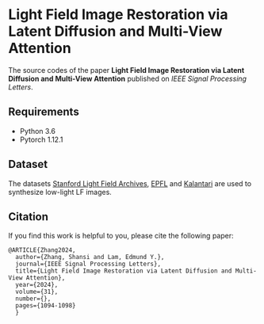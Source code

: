 # Light Field Image Restoration via Latent Diffusion and Multi-View Attention

The source codes of the paper **Light Field Image Restoration via Latent Diffusion and Multi-View Attention** published on *IEEE Signal Processing Letters*.

## Requirements

* Python 3.6
* Pytorch 1.12.1

## Dataset

The datasets [Stanford Light Field Archives](http://lightfields.stanford.edu/), [EPFL](https://www.epfl.ch/labs/mmspg/downloads/epfl-light-field-image-dataset/) and [Kalantari](https://cseweb.ucsd.edu//~viscomp/projects/LF/papers/SIGASIA16/) are used to synthesize low-light LF images.

## Citation

If you find this work is helpful to you, please cite the following paper:

```
@ARTICLE{Zhang2024,
  author={Zhang, Shansi and Lam, Edmund Y.},
  journal={IEEE Signal Processing Letters}, 
  title={Light Field Image Restoration via Latent Diffusion and Multi-View Attention}, 
  year={2024},
  volume={31},
  number={},
  pages={1094-1098}
  }
```
